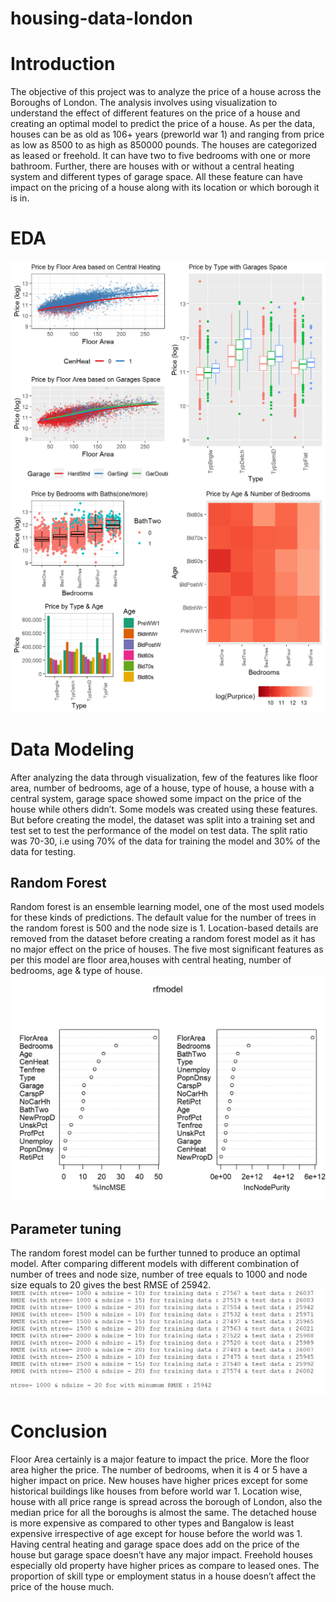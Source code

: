 # housing-data-london
# Introduction
The objective of this project was to analyze the price of a house across the Boroughs of London. The analysis
involves using visualization to understand the effect of different features on the price of a house and creating
an optimal model to predict the price of a house. As per the data, houses can be as old as 106+ years (preworld
war 1) and ranging from price as low as 8500 to as high as 850000 pounds. The houses are categorized
as leased or freehold. It can have two to five bedrooms with one or more bathroom. Further, there are houses
with or without a central heating system and different types of garage space. All these feature can have impact
on the pricing of a house along with its location or which borough it is in. 

# EDA
![](https://github.com/rchadha96/housing-data-london/blob/master/images/EDA%20(1).png)
![](https://github.com/rchadha96/housing-data-london/blob/master/images/EDA%20(2).png)

# Data Modeling
After analyzing the data through visualization, few of the features like floor area, number of bedrooms, age of a
house, type of house, a house with a central system, garage space showed some impact on the price of the
house while others didn’t. Some models was created using these features. But before creating the model, the
dataset was split into a training set and test set to test the performance of the model on test data. The split
ratio was 70-30, i.e using 70% of the data for training the model and 30% of the data for testing.

## Random Forest
Random forest is an ensemble learning model, one of the most used models for these kinds of predictions.
The default value for the number of trees in the random forest is 500 and the node size is 1. Location-based
details are removed from the dataset before creating a random forest model as it has no major effect on the
price of houses. The five most significant features as per this model are floor area,houses with central heating, number of bedrooms, age & type of house.
![](https://github.com/rchadha96/housing-data-london/blob/master/images/EDA%20(4).png)

## Parameter tuning
The random forest model can be further tunned to produce an optimal model. After comparing different models
with different combination of number of trees and node size, number of tree equals to 1000 and node size
equals to 20 gives the best RMSE of 25942.
![](https://github.com/rchadha96/housing-data-london/blob/master/images/EDA%20(5).png)

# Conclusion
Floor Area certainly is a major feature to impact the price. More the floor area higher the price. The number of
bedrooms, when it is 4 or 5 have a higher impact on price. New houses have higher prices except for some
historical buildings like houses from before world war 1. Location wise, house with all price range is spread
across the borough of London, also the median price for all the boroughs is almost the same. The detached
house is more expensive as compared to other types and Bangalow is least expensive irrespective of age
except for house before the world was 1. Having central heating and garage space does add on the price of
the house but garage space doesn’t have any major impact. Freehold houses especially old property have
higher prices as compare to leased ones. The proportion of skill type or employment status in a house doesn’t
affect the price of the house much.

